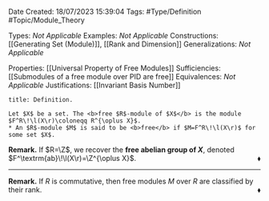 <div class="topSpace"></div>

Date Created: 18/07/2023 15:39:04
Tags: #Type/Definition #Topic/Module_Theory

Types: <i>Not Applicable</i>
Examples: <i>Not Applicable</i>
Constructions: [[Generating Set (Module)]], [[Rank and Dimension]]
Generalizations: <i>Not Applicable</i>

Properties: [[Universal Property of Free Modules]]
Sufficiencies: [[Submodules of a free module over PID are free]]
Equivalences: <i>Not Applicable</i>
Justifications: [[Invariant Basis Number]]

``` ad-Definition
title: Definition.

Let $X$ be a set. The <b>free $R$-module of $X$</b> is the module $F^R\!\l(X\r)\coloneqq R^{\oplus X}$.
* An $R$-module $M$ is said to be <b>free</b> if $M=F^R\!\l(X\r)$ for some set $X$.

```

<b>Remark.</b> If $R=\Z$, we recover the <b>free abelian group of $X$</b>, denoted $F^\textrm{ab}\!\l(X\r)=\Z^{\oplus X}$.<span style="float:right;">$\blacklozenge$</span>

---

<b>Remark.</b> If $R$ is commutative, then free modules $M$ over $R$ are classified by their rank.<span style="float:right;">$\blacklozenge$</span>
